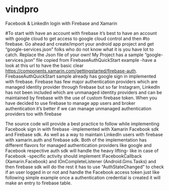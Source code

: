 # vindpro
Facebook &amp; LinkedIn login with Firebase and Xamarin

#To start with have an account with firebase it’s best to have an account with google cloud to get access to google cloud control and then #to firebase.
Go ahead and create/import your android app project and get “google-services.json” folks who do not know what it is you have lot to catch. Replace the Json file of your own! 
My Project has a sample “google-services.json” file copied from FirebaseAuthQuickStart example -have a look at this url to have the basic clear https://components.xamarin.com/gettingstarted/firebase-auth.
FirebaseAuthQuickStart  sample already has  google sign in implemented with firebase.
Firebase has few major authentication providers which are managed identity provider through firebase but so far Instagram, LinkedIn has not been included which are unmanaged identity providers and can be maintained by firebase with the use of custom firebase token.
When you have decided to use firebase to manage app users and broker authentication it’s better if we can manage unmanaged authentication providers too with firebase

The source code will provide a best practice to follow while implementing Facebook sign in with firebase -implemented with Xamarin Facebook sdk and Firebase sdk.
As well as a way to maintain LinkedIn users with firebase with xamarin.auth and firebase sdk.
Both of the implementation has different flavors for managed authentication providers like google and Facebook respective auth sdk will handle the heavy lifting- like in case of Facebook -specific activity should implement IFacebookCallback (Xamarin.Facebook) and IOnCompleteListener (Android.Gms.Tasks) and then firebase sdk will do the rest it has to use “AuthStateChanged” to check if an user logged in or not and handle the Facebook access token just like following simple example once a authentication credential is created it will make an entry to firebase table.
